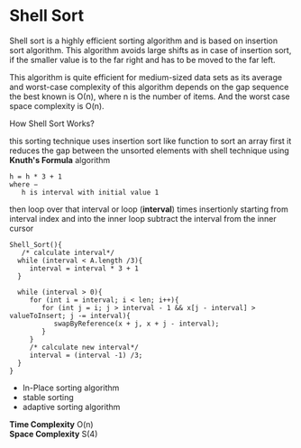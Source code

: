 # Shell Sort

Shell sort is a highly efficient sorting algorithm and is based on insertion sort algorithm. This algorithm avoids large shifts as in case of insertion sort, if the smaller value is to the far right and has to be moved to the far left.

This algorithm is quite efficient for medium-sized data sets as its average and worst-case complexity of this algorithm depends on the gap sequence the best known is Ο(n), where n is the number of items. And the worst case space complexity is O(n).

How Shell Sort Works?

this sorting technique uses insertion sort like function to sort an array
first it reduces the gap between the unsorted elements with shell technique using **Knuth's Formula** algorithm

```psudo
h = h * 3 + 1
where −
   h is interval with initial value 1
```

then loop over that interval or loop (**interval**) times insertionly starting from interval index and into the
 inner loop subtract the interval from the inner cursor

 ```psedo
 Shell_Sort(){
    /* calculate interval*/
   while (interval < A.length /3){
      interval = interval * 3 + 1
   }

   while (interval > 0){
      for (int i = interval; i < len; i++){
         for (int j = i; j > interval - 1 && x[j - interval] > valueToInsert; j -= interval){
            swapByReference(x + j, x + j - interval);
         }
      }
      /* calculate new interval*/
      interval = (interval -1) /3;
   }
 }
 ```

- In-Place sorting algorithm
- stable sorting
- adaptive sorting algorithm

**Time Complexity** O(n)  
**Space Complexity** S(4)
